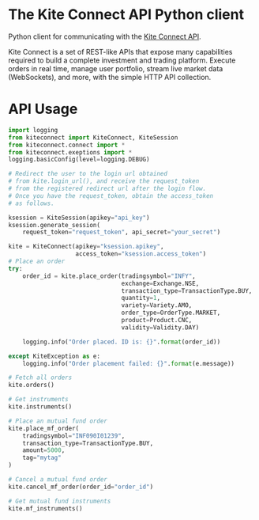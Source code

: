 # The Kite Connect API Python client

Python client for communicating with the [Kite Connect API](https://kite.trade).

Kite Connect is a set of REST-like APIs that expose many capabilities required to build a complete investment and trading platform. Execute orders in real time, manage user portfolio, stream live market data (WebSockets), and more, with the simple HTTP API collection.


# API Usage

```python
import logging
from kiteconnect import KiteConnect, KiteSession
from kiteconnect.connect import *
from kiteconnect.exeptions import *
logging.basicConfig(level=logging.DEBUG)

# Redirect the user to the login url obtained
# from kite.login_url(), and receive the request_token
# from the registered redirect url after the login flow.
# Once you have the request_token, obtain the access_token
# as follows.

ksession = KiteSession(apikey="api_key")
ksession.generate_session(
    request_token="request_token", api_secret="your_secret")

kite = KiteConnect(apikey="ksession.apikey",
                   access_token="ksession.access_token")
# Place an order
try:
    order_id = kite.place_order(tradingsymbol="INFY",
                                exchange=Exchange.NSE,
                                transaction_type=TransactionType.BUY,
                                quantity=1,
                                variety=Variety.AMO,
                                order_type=OrderType.MARKET,
                                product=Product.CNC,
                                validity=Validity.DAY)

    logging.info("Order placed. ID is: {}".format(order_id))

except KiteException as e:
    logging.info("Order placement failed: {}".format(e.message))

# Fetch all orders
kite.orders()

# Get instruments
kite.instruments()

# Place an mutual fund order
kite.place_mf_order(
    tradingsymbol="INF090I01239",
    transaction_type=TransactionType.BUY,
    amount=5000,
    tag="mytag"
)

# Cancel a mutual fund order
kite.cancel_mf_order(order_id="order_id")

# Get mutual fund instruments
kite.mf_instruments()

```